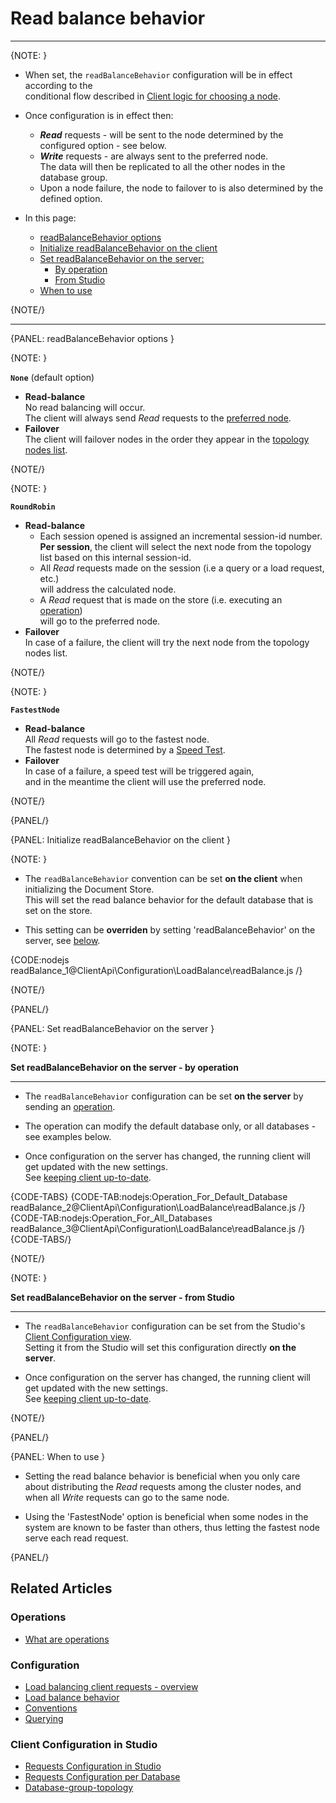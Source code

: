 # Read balance behavior

 ---

{NOTE: }

* When set, the `readBalanceBehavior` configuration will be in effect according to the   
  conditional flow described in [Client logic for choosing a node](../../../client-api/configuration/load-balance/overview#client-logic-for-choosing-a-node).

* Once configuration is in effect then:  
  * **_Read_** requests - will be sent to the node determined by the configured option - see below.
  * **_Write_** requests - are always sent to the preferred node.  
    The data will then be replicated to all the other nodes in the database group. 
  * Upon a node failure, the node to failover to is also determined by the defined option.  

* In this page:
    * [readBalanceBehavior options](../../../client-api/configuration/load-balance/read-balance-behavior#readbalancebehavior-options)  
    * [Initialize readBalanceBehavior on the client](../../../client-api/configuration/load-balance/read-balance-behavior#initialize-readbalancebehavior-on-the-client)  
    * [Set readBalanceBehavior on the server:](../../../client-api/configuration/load-balance/read-balance-behavior#set-readbalancebehavior-on-the-server)  
        * [By operation](../../../client-api/configuration/load-balance/read-balance-behavior#setByOperation)  
        * [From Studio](../../../client-api/configuration/load-balance/read-balance-behavior#setFromStudio)  
    * [When to use](../../../client-api/configuration/load-balance/read-balance-behavior#when-to-use)
     
{NOTE/}

---

{PANEL: readBalanceBehavior options }

{NOTE: }

__`None`__ (default option)

  * __Read-balance__  
    No read balancing will occur.  
    The client will always send _Read_ requests to the [preferred node](../../../client-api/configuration/load-balance/overview#the-preferred-node).
  * __Failover__  
    The client will failover nodes in the order they appear in the [topology nodes list](../../../studio/database/settings/manage-database-group#database-group-topology---actions).

{NOTE/}

{NOTE: }

__`RoundRobin`__

* __Read-balance__
  * Each session opened is assigned an incremental session-id number.  
    __Per session__, the client will select the next node from the topology list based on this internal session-id.  
  * All _Read_ requests made on the session (i.e a query or a load request, etc.)  
    will address the calculated node.  
  * A _Read_ request that is made on the store (i.e. executing an [operation](../../../client-api/operations/what-are-operations))   
    will go to the preferred node.  
* __Failover__  
  In case of a failure, the client will try the next node from the topology nodes list.  

{NOTE/}

{NOTE: }

__`FastestNode`__  

  * __Read-balance__  
    All _Read_ requests will go to the fastest node.  
    The fastest node is determined by a [Speed Test](../../../client-api/cluster/speed-test).
  * __Failover__  
    In case of a failure, a speed test will be triggered again,  
    and in the meantime the client will use the preferred node.

{NOTE/}

{PANEL/}

{PANEL: Initialize readBalanceBehavior on the client }

{NOTE: }

* The `readBalanceBehavior` convention can be set __on the client__ when initializing the Document Store.  
  This will set the read balance behavior for the default database that is set on the store.  

* This setting can be __overriden__ by setting 'readBalanceBehavior' on the server, see [below](../../../client-api/configuration/load-balance/read-balance-behavior#set-readbalancebehavior-on-the-server).   

{CODE:nodejs readBalance_1@ClientApi\Configuration\LoadBalance\readBalance.js /}

{NOTE/}

{PANEL/}

{PANEL: Set readBalanceBehavior on the server }

{NOTE: }

<a id="setByOperation" /> __Set readBalanceBehavior on the server - by operation__ 

---

* The `readBalanceBehavior` configuration can be set __on the server__ by sending an [operation](../../../client-api/operations/what-are-operations).  

* The operation can modify the default database only, or all databases - see examples below.  

* Once configuration on the server has changed, the running client will get updated with the new settings.  
  See [keeping client up-to-date](../../../client-api/configuration/load-balance/overview#keeping-the-client-topology-up-to-date).  

{CODE-TABS}
{CODE-TAB:nodejs:Operation_For_Default_Database readBalance_2@ClientApi\Configuration\LoadBalance\readBalance.js /}
{CODE-TAB:nodejs:Operation_For_All_Databases readBalance_3@ClientApi\Configuration\LoadBalance\readBalance.js /}
{CODE-TABS/}

{NOTE/}

{NOTE: }

<a id="setFromStudio" /> __Set readBalanceBehavior on the server - from Studio__

---

* The `readBalanceBehavior` configuration can be set from the Studio's [Client Configuration view](../../../studio/database/settings/client-configuration-per-database).  
  Setting it from the Studio will set this configuration directly __on the server__.  

* Once configuration on the server has changed, the running client will get updated with the new settings.  
  See [keeping client up-to-date](../../../client-api/configuration/load-balance/overview#keeping-the-client-topology-up-to-date).  

{NOTE/}

{PANEL/}

{PANEL: When to use }

* Setting the read balance behavior is beneficial when you only care about distributing the _Read_ requests among the cluster nodes,
  and when all _Write_ requests can go to the same node.

* Using the 'FastestNode' option is beneficial when some nodes in the system are known to be faster than others,
  thus letting the fastest node serve each read request.

{PANEL/}

## Related Articles

### Operations

- [What are operations](../../../client-api/operations/what-are-operations)

### Configuration

- [Load balancing client requests - overview](../../../client-api/configuration/load-balance/overview)
- [Load balance behavior](../../../client-api/configuration/load-balance/load-balance-behavior)
- [Conventions](../../../client-api/configuration/conventions)
- [Querying](../../../client-api/configuration/querying)

### Client Configuration in Studio

- [Requests Configuration in Studio](../../../studio/server/client-configuration)
- [Requests Configuration per Database](../../../studio/database/settings/client-configuration-per-database)
- [Database-group-topology](../../../studio/database/settings/manage-database-group#database-group-topology---view)
